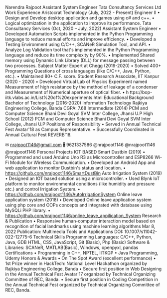 Narendra Rajpoot
Assistant System Engineer
Tata Consultancy Services Ltd
Work Experience
Aristocrat Technology                            (July, 2022 - Present)
Engineer II
•	Design and Develop desktop application and games using c# and c++.
•	Logical optimization in the application to improve its performance.
Tata Consultancy Services                (Oct, 2020 – July, 2022)
Assistant System Engineer
•	Developed Automation Scripts implemented in the Python Programming language to reduce manual efforts and improve efficiency.
•	Developed a Testing Environment using C/C++, SCANeR Simulation Tool, and API.
•	Analyze Log Validation tool that's implemented in the Python Programming language and reduce its time complexity by 90%.
•	Implemented Shared memory using Dynamic Link Library (DLL) for message passing between two processes.
Subject Matter Expert at Chegg                    (2019-2020)
•	Solved 400+ Programming Questions of cross languages (like C/C++, Java, Python, etc.).
•	Maintained 80+ C.F. score.
Student Research Associate, IIT Kanpur     (2020 - 2020)
•	Developed Virtual Lab of Physics Experiment named Measurement of high resistance by the method of leakage of a condenser and Measurement of Numerical aperture of optical fiber.
•	h ttps://bop-iitk.vlabs.ac.in/List%20of%20experiments.html
Educational Background
Bachelor of Technology                                  (2016-2020)
Information Technology
Rajkiya Engineering College, Banda
CGPA: 7.68
Intermediate                                                             (2014)
PCM and Computer Science
Bhani Devi Goyal SVM Inter College, Jhansi U.P
High School                                                                 (2012)
PCM and Computer Science
Bhani Devi Goyal SVM Inter College, Jhansi U.P
Positions of Responsibility
•	Served in Annual Technical Fest Avatar'18 as Campus Representative.
•	Successfully Coordinated in Annual Cultural Fest REVERB'18.

✉ nrajpoot1146@gmail.com
🖁 9621337586
   @nrajpoot1146       @nrajpoot1146       @nrajpoot1146
Personal Projects
IOT BASED Smart Dustbin			     (2019)
•	Programmed and used Arduino Uno R3 as Microcontroller and ESP8266 Wi-Fi Module for Wireless Communication.
•	Developed an Android App and web application to monitor Dustbin's status and location.
•	https://github.com/nrajpoot1146/SmartDustBin
Auto Irrigation System                                          (2019)
•	Designed an IOT based solution using a microcontroller.
•	Used Blynk IoT platform to monitor environmental conditions (like humidity and pressure etc.) and control Irrigation System.
•	https://github.com/nrajpoot1146/AutoIrrigationSystem
Online leave application system                          (2018)
•	Developed Online leave application system using php core and OOPs concepts and integrated with database using MySQLi PHP library. 
•	https://github.com/nrajpoot1146/online_leave_appilication_System
Research & Publication
•	Responsive human-computer interaction model based on recognition of facial landmarks using machine learning algorithms                                                                Mar 8, 2022
Publication: Multimedia Tools and Applications
DOI: 10.1007/s11042-022-12775-6
Technical Skills
Programming Languages: C/C++, Python, Java, GDB HTML, CSS, JavaScript, Git (Basic), Php (Basic)
Software & Libraries: SCANeR, MATLAB(Basic), Windows, openpyxl, pandas
Certifications
•	Programming in C++, NPTEL, IITKGP
•	Java Programming, Udemy
Honors & Awards
•	On The Spot Award (excellent performance)
•	1st Prize winner in HackTech: National Level Hackathon organized by Rajkiya Engineering College, Banda
•	Secure first position in Web Designing in the Annual Technical Fest Avatar'17 organized by Technical Organizing Committee of REC, Banda.
•	 Secure first position in Coding Competition in the Annual Technical Fest organized by Technical Organizing Committee of REC, Banda.
